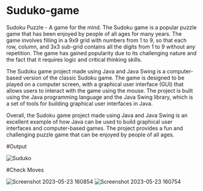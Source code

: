 # Suduko-game
Sudoku Puzzle - A game for the mind.
The Sudoku game is a popular puzzle game that has been enjoyed by people of all ages for many years. The game involves filling in a 9x9 grid with numbers from 1 to 9, so that each row, column, and 3x3 sub-grid contains all the digits from 1 to 9 without any repetition. The game has gained popularity due to its challenging nature and the fact that it requires logic and critical thinking skills.

The Sudoku game project made using Java and Java Swing is a computer-based version of the classic Sudoku game. The game is designed to be played on a computer screen, with a graphical user interface (GUI) that allows users to interact with the game using the mouse. The project is built using the Java programming language and the Java Swing library, which is a set of tools for building graphical user interfaces in Java.

Overall, the Sudoku game project made using Java and Java Swing is an excellent example of how Java can be used to build graphical user interfaces and computer-based games. The project provides a fun and challenging puzzle game that can be enjoyed by people of all ages.




#Output



![Suduko](https://github.com/ankitchandra99/Suduko-game/assets/126271360/befe6f78-883d-4823-a8e9-e7a39961c3e3)



#Check Moves


![Screenshot 2023-05-23 160854](https://github.com/ankitchandra99/Suduko-game/assets/126271360/6b7bd63b-79ea-4bed-9900-5b15dd3b1b0e)
![Screenshot 2023-05-23 160754](https://github.com/ankitchandra99/Suduko-game/assets/126271360/4c9fcce0-e882-48da-b0f5-455b53cd41a1)


